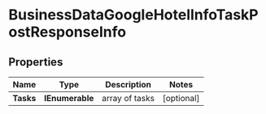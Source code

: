 # BusinessDataGoogleHotelInfoTaskPostResponseInfo


## Properties

| Name | Type | Description | Notes |
|------------ | ------------- | ------------- | -------------|
**Tasks** | **IEnumerable<BusinessDataGoogleHotelInfoTaskPostTaskInfo>** | array of tasks |[optional]|